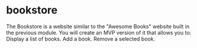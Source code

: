 # bookstore
The Bookstore is a website similar to the "Awesome Books" website built in the previous module. You will create an MVP version of it that allows you to:  Display a list of books. Add a book. Remove a selected book.
